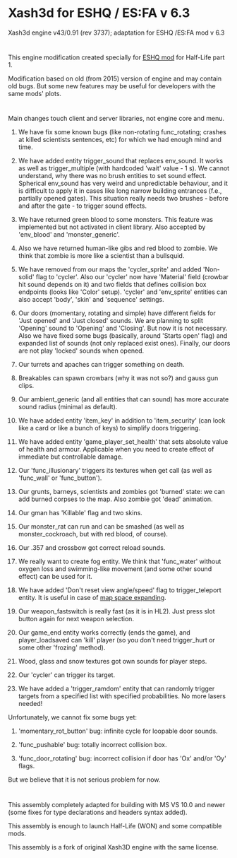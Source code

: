 # Xash3d for ESHQ / ES:FA v 6.3
Xash3d engine v43/0.91 (rev 3737); adaptation for ESHQ /ES:FA mod v 6.3
#
This engine modification created specially for [ESHQ mod](http://www.moddb.com/mods/eshq/) for Half-Life part 1.

Modification based on old (from 2015) version of engine and may contain old bugs. But some new features
may be useful for developers with the same mods' plots.
#
Main changes touch client and server libraries, not engine core and menu.

1. We have fix some known bugs (like non-rotating func_rotating; crashes at killed scientists sentences, etc) for which we had enough mind and time.

2. We have added entity trigger_sound that replaces env_sound. It works as well as trigger_multiple (with hardcoded 'wait' value - 1 s). We cannot understand, why there was no brush entities to set sound effect. Spherical env_sound has very weird and unpredictable behaviour, and it is difficult to apply it in cases like long narrow building entrances (f.e., partially opened gates). This situation really needs two brushes - before and after the gate - to trigger sound effects.

3. We have returned green blood to some monsters. This feature was implemented but not activated in client library. Also accepted by 'env_blood' and 'monster_generic'.

4. Also we have returned human-like gibs and red blood to zombie. We think that zombie is more like a scientist than a bullsquid.

5. We have removed from our maps the 'cycler_sprite' and added 'Non-solid' flag to 'cycler'. Also our 'cycler' now have 'Material' field (crowbar hit sound depends on it) and two fields that defines collision box endpoints (looks like 'Color' setup). 'cycler' and 'env_sprite' entities can also accept 'body', 'skin' and 'sequence' settings.

6. Our doors (momentary, rotating and simple) have different fields for 'Just opened' and 'Just closed' sounds. We are planning to split 'Opening' sound to 'Opening' and 'Closing'. But now it is not necessary. Also we have fixed some bugs (basically, around 'Starts open' flag) and expanded list of sounds (not only replaced exist ones). Finally, our doors are not play 'locked' sounds when opened.

7. Our turrets and apaches can trigger something on death.

8. Breakables can spawn crowbars (why it was not so?) and gauss gun clips.

9. Our ambient_generic (and all entities that can sound) has more accurate sound radius (minimal as default).

10. We have added entity 'item_key' in addition to 'item_security' (can look like a card or like a bunch of keys) to simplify doors triggering.

11. We have added entity 'game_player_set_health' that sets absolute value of health and armour. Applicable when you need to create effect of immediate but controllable damage.

12. Our 'func_illusionary' triggers its textures when get call (as well as 'func_wall' or 'func_button').

13. Our grunts, barneys, scientists and zombies got 'burned' state: we can add burned corpses to the map. Also zombie got 'dead' animation.

14. Our gman has 'Killable' flag and two skins.

15. Our monster_rat can run and can be smashed (as well as monster_cockroach, but with red blood, of course).

16. Our .357 and crossbow got correct reload sounds.

17. We really want to create fog entity. We think that 'func_water' without oxygen loss and swimming-like movement (and some other sound effect) can be used for it.

18. We have added 'Don't reset view angle/speed' flag to trigger_teleport entity. It is useful in case of [map space expanding](http://www.moddb.com/mods/eshq/news/engine-specifications-for-teleports).

19. Our weapon_fastswitch is really fast (as it is in HL2). Just press slot button again for next weapon selection.

20. Our game_end entity works correctly (ends the game), and player_loadsaved can 'kill' player (so you don't need trigger_hurt or some other 'frozing' method).

21. Wood, glass and snow textures got own sounds for player steps.

22. Our 'cycler' can trigger its target.

23. We have added a 'trigger_ramdom' entity that can randomly trigger targets from a specified list with specified probabilities. No more lasers needed!



Unfortunately, we cannot fix some bugs yet:

1. 'momentary_rot_button' bug: infinite cycle for loopable door sounds.

2. 'func_pushable' bug: totally incorrect collision box.

3. 'func_door_rotating' bug: incorrect collision if door has 'Ox' and/or 'Oy' flags.

But we believe that it is not serious problem for now.
#
This assembly completely adapted for building with MS VS 10.0 and newer (some fixes for type declarations and headers syntax added).

This assembly is enough to launch Half-Life (WON) and some compatible mods.

This assembly is a fork of original Xash3D engine with the same license.

